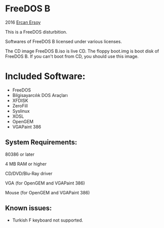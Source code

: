 # FreeDOS B

2016 [Ercan Ersoy](https://github.com/ercanersoy/)

This is a FreeDOS disturbition.

Softwares of FreeDOS B licensed under various licenses.

The CD image FreeDOS B.iso is live CD. The floppy boot.img is boot disk of FreeDOS B. If you can't boot from CD, you should use this image.

# Included Software:

* FreeDOS
* Bilgisayarcılık DOS Araçları
* XFDISK
* ZeroFill
* Syslinux
* XOSL
* OpenGEM
* VGAPaint 386

## System Requirements:

80386 or later

4 MB RAM or higher

CD/DVD/Blu-Ray driver

VGA (for OpenGEM and VGAPaint 386)

Mouse (for OpenGEM and VGAPaint 386)

## Known issues:

* Turkish F keyboard not supported.